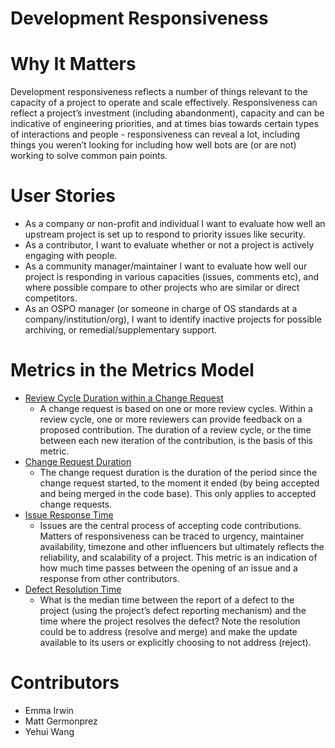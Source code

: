 # Development Responsiveness

# Why It Matters
Development responsiveness reflects a number of things relevant to the capacity of a project to operate and scale effectively.  Responsiveness can reflect a project’s investment (including abandonment), capacity and can be indicative of engineering priorities, and at times bias towards certain types of interactions and people - responsiveness can reveal a lot, including things you weren’t looking for including how well bots are (or are not) working to solve common pain points.

# User Stories
- As a company or non-profit and individual I want to evaluate how well an upstream project is set up to respond to priority issues like security.
- As a contributor, I want to evaluate whether or not a project is actively engaging with people.
- As a community manager/maintainer I want to evaluate how well our project is responding in various capacities (issues, comments etc), and where possible compare to other projects who are similar or direct competitors.
- As an OSPO manager (or someone in charge of OS standards at a company/institution/org), I want to identify inactive projects for possible archiving, or remedial/supplementary support. 

# Metrics in the Metrics Model
- [Review Cycle Duration within a Change Request](https://chaoss.community/metric-review-cycle-duration-within-a-change-request/) 
    - A change request is based on one or more review cycles. Within a review cycle, one or more reviewers can provide feedback on a proposed contribution. The duration of a review cycle, or the time between each new iteration of the contribution, is the basis of this metric.
- [Change Request Duration](https://chaoss.community/metric-change-requests-duration/) 
    -  The change request duration is the duration of the period since the change request started, to the moment it ended (by being accepted and being merged in the code base). This only applies to accepted change requests.
- [Issue Response Time](https://chaoss.community/metric-issue-response-time/) 
    -  Issues  are the central process of accepting code contributions.  Matters of responsiveness can be traced to urgency, maintainer availability, timezone and other influencers but ultimately reflects the reliability, and scalability of a project. This metric is an indication of how much time passes between the opening of an issue and a response from other contributors.
- [Defect Resolution Time](https://chaoss.community/metric-defect-resolution-time/) 
    -  What is the median time between the report of a defect to the project (using the project’s defect reporting mechanism) and the time where the project resolves the defect? Note the resolution could be to address (resolve and merge) and make the update available to its users or explicitly choosing to not address (reject). 
# Contributors
- Emma Irwin 
- Matt Germonprez 
- Yehui Wang
